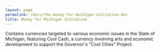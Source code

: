 ```yaml
---
layout: page
permalink: /docs/the-money-for-michigan-initiative.doc
title: Money for Michigan Initiative
---
```

Contains currencies targeted to various economic issues in the State of Michigan, featuring Cool Cash, a currency involving arts and economic development to support the Governor's "Cool Cities" Project.
